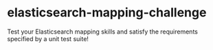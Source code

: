 elasticsearch-mapping-challenge
===============================

Test your Elasticsearch mapping skills and satisfy the requirements specified by a unit test suite!
